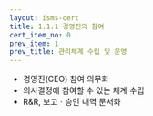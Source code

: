 ```yaml
---
layout: isms-cert
title: 1.1.1 경영진의 참여
cert_item_no: 0
prev_item: 1
prev_title: 관리체계 수립 및 운영
---
```


- 경영진(CEO) 참여 의무화
- 의사결정에 참여할 수 있는 체계 수립
- R&R, 보고ㆍ승인 내역 문서화